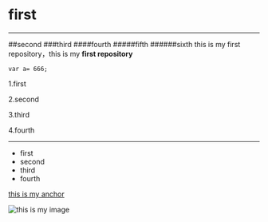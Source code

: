 # first

---
##second
###third
####fourth
#####fifth
######sixth
this is my first repository，this is my <strong> first repository</strong>

```
var a= 666;
```
1.first

2.second

3.third

4.fourth

---
- first
- second
- third
- fourth

[this is my anchor](https://www.baidu.com/)

![this is my image](https://www.baidu.com/img/2016_10_09logo_61d59f1e74db0be41ffe1d31fb8edef3.png)

